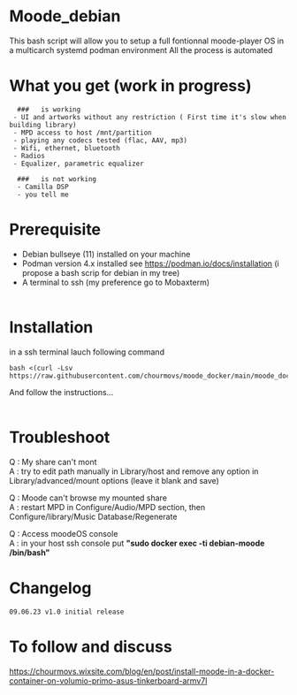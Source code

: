 # Moode_debian

This bash script will allow you to setup a full fontionnal moode-player OS in a multicarch systemd podman environment
All the process is automated
&nbsp;  &nbsp;  

# What you get (work in progress)
```
  ###   is working
 - UI and artworks without any restriction ( First time it's slow when building library)
 - MPD access to host /mnt/partition
 - playing any codecs tested (flac, AAV, mp3)
 - Wifi, ethernet, bluetooth
 - Radios
 - Equalizer, parametric equalizer  
  
  ###   is not working
  - Camilla DSP
  - you tell me  
```
# Prerequisite

- Debian bullseye (11) installed on your machine
- Podman version 4.x installed see https://podman.io/docs/installation (i propose a bash scrip for debian in my tree)
- A terminal to ssh (my preference go to Mobaxterm)    
&nbsp;  &nbsp;  

# Installation

in a ssh terminal lauch following command
``` 
bash <(curl -Lsv https://raw.githubusercontent.com/chourmovs/moode_docker/main/moode_docker.sh)

```

And follow the instructions...    
&nbsp;  &nbsp;  

# Troubleshoot

Q : My share can't mont &nbsp;  &nbsp;   
A : try to edit path manually in Library/host and remove any option in Library/advanced/mount options (leave it blank and save)

Q : Moode can't browse my mounted share  &nbsp; &nbsp;   
A : restart MPD in Configure/Audio/MPD section, then Configure/library/Music Database/Regenerate      

Q : Access moodeOS console   
A : in your host ssh console put <b>"sudo docker exec -ti debian-moode /bin/bash"</b>   

# Changelog
```
09.06.23 v1.0 initial release

```            
    

# To follow and discuss

https://chourmovs.wixsite.com/blog/en/post/install-moode-in-a-docker-container-on-volumio-primo-asus-tinkerboard-armv7l


